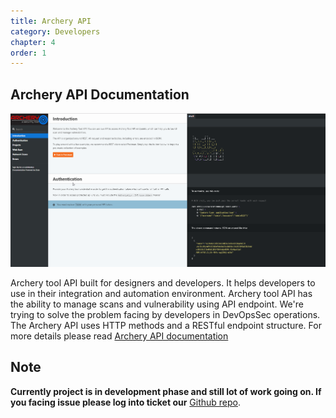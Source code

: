```yaml
---
title: Archery API
category: Developers
chapter: 4
order: 1
---
```




## Archery API Documentation

[![Archery API](https://raw.githubusercontent.com/anandtiwarics/photoVideos/master/Photos/archery_api_doc.png)](https://archerysec.github.io/archerysecapi/)

Archery tool API built for designers and developers. It helps developers to use in their integration and automation environment. Archery tool API has the ability to manage scans and vulnerability using API endpoint. We're trying to solve the problem facing by developers in DevOpsSec operations.
The Archery API uses HTTP methods and a RESTful endpoint structure. For more details please read [Archery API documentation][1]

[1]: https://archerysec.github.io/archerysecapi/
[2]: https://github.com/archerysec/archerysec

## Note
**Currently project is in development phase and still lot of work going on. If you facing issue please log into ticket our** [Github repo][2].